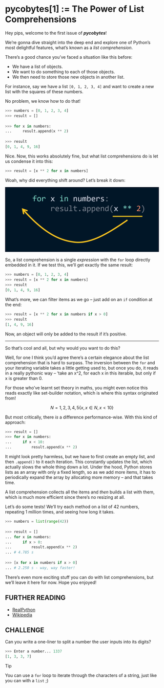 # pycobytes[1] := The Power of List Comprehensions
<!-- #PYCO live!
  | index = 1
  | title = The Power of List Comprehensions
  | date = 6 June 2024
  | topics = tricks / challenge / lists
-->

Hey pips, welcome to the first issue of ***pycobytes***!

We’re gonna dive straight into the deep end and explore one of Python’s most delightful features, what’s known as a *list comprehension*.

There’s a good chance you’ve faced a situation like this before:

* We have a list of objects.
* We want to do something to each of those objects.
* We then need to store those new objects in another list.

For instance, say we have a list `[0, 1, 2, 3, 4]` and want to create a new list with the squares of these numbers.

No problem, we know how to do that!

```py
>>> numbers = [0, 1, 2, 3, 4]
>>> result = []

>>> for x in numbers:
...     result.append(x ** 2)

>>> result
[0, 1, 4, 9, 16]
```

Nice. Now, this works absolutely fine, but what list comprehensions do is let us condense it into this:

```py
>>> result = [x ** 2 for x in numbers]
```

Woah, why did everything shift around? Let’s break it down:

![breakdown of how a list comprehension is formed](../assets/issues/01/list-comp-breakdown.png)

So, a list comprehension is a single *expression* with the `for` loop directly embedded in it. If we test this, we’ll get exactly the same result:

```py
>>> numbers = [0, 1, 2, 3, 4]
>>> result = [x ** 2 for x in numbers]
>>> result
[0, 1, 4, 9, 16]
```

What’s more, we can filter items as we go – just add on an `if` condition at the end:

```py
>>> result = [x ** 2 for x in numbers if x > 0]
>>> result
[1, 4, 9, 16]
```

Now, an object will only be added to the result if it’s positive.

---

So that’s cool and all, but why would you want to do this?

Well, for one I think you’d agree there’s a certain elegance about the list comprehension that is hard to surpass. The inversion between the `for` and your iterating variable takes a little getting used to, but once you do, it reads in a really pythonic way – ‘take an x^2, for each x in this iterable, but only if x is greater than 0.

For those who’ve learnt set theory in maths, you might even notice this reads exactly like set-builder notation, which is where this syntax originated from!

```math
N = {1, 2, 3, 4, 5}
\{ x , x \in{N}, x < 10 \}
```

But most critically, there *is* a difference performance-wise. With this kind of approach:

```py
>>> result = []
>>> for x in numbers:
...     if x < 10:
...         result.append(x ** 2)
```

It might look pretty harmless, but we have to first create an empty list, and then `.append()` to it each iteration. This constantly updates the list, which actually slows the whole thing down a lot. Under the hood, Python stores lists as an array with only a fixed length, so as we add more items, it has to periodically expand the array by allocating more memory – and that takes time.

A list comprehension collects all the items and *then* builds a list with them, which is much more efficient since there’s no resizing at all.

<div class="pyco-deep-dive">

Let’s do some tests! We’ll try each method on a list of 42 numbers, repeating 1 million times, and seeing how long it takes.

```py
>>> numbers = list(range(42))

>>> result = []
... for x in numbers:
...     if x > 0:
...         result.append(x ** 2)
... # 4.785 s

>>> [x for x in numbers if x > 0]
... # 2.250 s - way, way faster!
```

</div>

There’s even more exciting stuff you can do with list comprehensions, but we’ll leave it here for now. Hope you enjoyed!


FURTHER READING
---------------------------------------------------------------------

* [RealPython](https://realpython.com/list-comprehension-python/)
* [Wikipedia](https://en.m.wikipedia.org/wiki/List_comprehension)


CHALLENGE
---------------------------------------------------------------------

Can you write a one-liner to split a number the user inputs into its digits?

```py
>>> Enter a number... 1337
[1, 3, 3, 7]
```

> [!TIP]
> You can use a `for` loop to iterate through the characters of a string, just like you can with a `list` ;)
